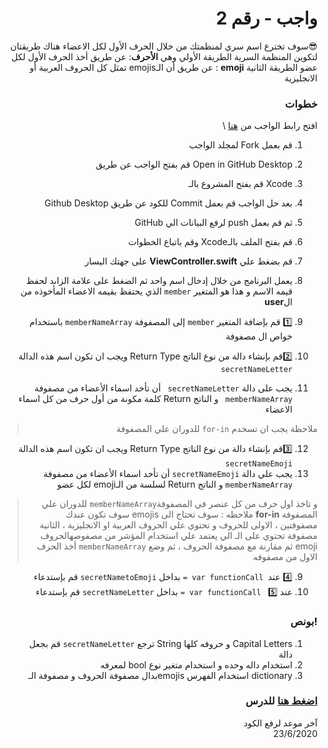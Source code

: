 <div dir="rtl">

# واجب  - رقم 2

 😎سوف تخترع اسم سري لمنظمتك  من خلال الحرف الأول لكل الاعضاء
هناك طريقتان لتكوين المنظمة السرية
 الطريقة الأولي وهي **الأحرف**: عن طريق أخذ الحرف الأول لكل عضو
الطريقة الثانية **emoji** :  عن طريق أن الـemojis    تمثل كل الحروف العربية أو الانجليزية  

  ### خطوات 

 افتح رابط الواجب من [هنا](https://github.com/kuwaitcodes/ios-hw-2) \
1. قم بعمل  Fork لمجلد الواجب  
2. Open in GitHub Desktop قم بفتح الواجب عن طريق
3. Xcode قم بفتح المشروع بالـ
4. بعد حل الواجب قم بعمل Commit للكود عن طريق Github Desktop 
5. ثم قم بعمل push لرفع البيانات الي GitHub 
6. قم بفتح الملف بالـXcode  وقم باتباع الخطوات 

7. قم بضغط علي  **ViewController.swift**  على جهتك اليسار
8. يعمل البرنامج من خلال إدخال اسم واحد ثم الضغط على علامة الزاىد  لحفظ قيمه الاسم و هذا هو المتغير `member`    الذي يحتفظ بقيمه الاعضاء المأخوذه من ال**user**
9. 1️⃣ قم بإضافة المتغير `member`  إلى المصفوفة `memberNameArray`  باستخدام خواص ال مصفوفة  
10. 2️⃣قم بإنشاء دالة من نوع الناتج Return Type  ويجب ان تكون اسم هذه الدالة `secretNameLetter` 
11. يجب على دالة `secretNameLetter `  أن تأخد اسماء الأعضاء من مصفوفة `memberNameArray ` و الناتج Return  كلمة مكونة من أول حرف من كل اسماء الاعضاء
> ملاحظة يجب ان تسخدم  `for-in` للدوران علي المصفوفة 
12. 3️⃣قم بإنشاء دالة من نوع الناتج Return Type  ويجب ان تكون اسم هذه الدالة `secretNameEmoji`
12.  يجب علي دالة `secretNameEmoji`  أن تأخد اسماء الأعضاء من مصفوفة `memberNameArray`  و الناتج Return  لسلسة من الـemoji لكل عضو


   
>  و تاخذ اول حرف من كل عنصر في المصفوفة`memberNameArray`  للدوران علي المصفوفة **for-in** ملاحظه : سوف تحتاج الى 
> emojis سوف تكون عندك مصفوفتين ، الاولى للحروف و تحتوي علي الحروف العربية او الانجليزية ، الثانية  مصفوفة تحتوي على الـ 
> الي يعتمد علي استخدام المؤشر من مصفوصهالحروف emoji  ثم مقارنة  مع مصفوفة  الحروف ، ثم وضع `memberNameArray` أخذ الحرف الاول من مصفوفه 
9. 4️⃣ عند` var functionCall =` بداخل `secretNametoEmoji` قم بإستدعاء
10.  عند 5️⃣ ` var functionCall =` بداخل `secretNameLetter` قم بإستدعاء

### !بونص 
1.  Capital Letters و حروفه كلها String  ترجع `secretNameLetter` قم بجعل  دالة  
2. استخدام داله وحده و استخدام متغير نوع bool لمعرفه
3.  dictionary استخدام الفهرس emojisبدال  مصفوفة الحروف و مصفوفة الـ 
### [اضغط هنا](https://app.code.kw/%D8%A8%D8%B1%D9%85%D8%AC%D8%A9-%D8%AA%D8%B7%D8%A8%D9%8A%D9%82%D8%A7%D8%AA-%D8%A7%D9%84%D8%A7%D9%8A%D9%81%D9%88%D9%86-%D9%85%D8%B9-%D8%B3%D9%88%D9%8A%D9%81%D8%AA-Swift-KFAS/%D8%A7%D9%84%D9%85%D8%AC%D9%85%D9%88%D8%B9%D8%A7%D8%AA-%D9%88-%D8%A7%D9%84%D8%AA%D8%AD%D9%83%D9%85-%D9%88-%D8%A7%D9%84%D8%AF%D9%88%D8%A7%D9%84-collections-control-functions-KFAS) للدرس


آخر موعد لرفع الكود\
23/6/2020
</div>
